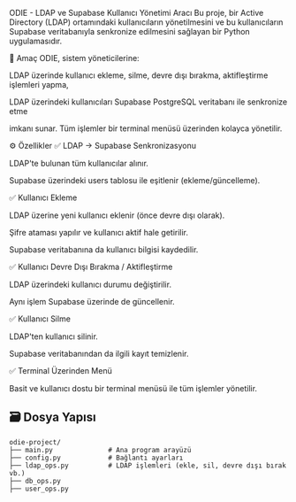 ODIE - LDAP ve Supabase Kullanıcı Yönetimi Aracı
Bu proje, bir Active Directory (LDAP) ortamındaki kullanıcıların yönetilmesini ve bu kullanıcıların Supabase veritabanıyla senkronize edilmesini sağlayan bir Python uygulamasıdır.

🎯 Amaç
ODIE, sistem yöneticilerine:

LDAP üzerinde kullanıcı ekleme, silme, devre dışı bırakma, aktifleştirme işlemleri yapma,

LDAP üzerindeki kullanıcıları Supabase PostgreSQL veritabanı ile senkronize etme

imkanı sunar. Tüm işlemler bir terminal menüsü üzerinden kolayca yönetilir.

⚙️ Özellikler
✅ LDAP → Supabase Senkronizasyonu

LDAP'te bulunan tüm kullanıcılar alınır.

Supabase üzerindeki users tablosu ile eşitlenir (ekleme/güncelleme).

✅ Kullanıcı Ekleme

LDAP üzerine yeni kullanıcı eklenir (önce devre dışı olarak).

Şifre ataması yapılır ve kullanıcı aktif hale getirilir.

Supabase veritabanına da kullanıcı bilgisi kaydedilir.

✅ Kullanıcı Devre Dışı Bırakma / Aktifleştirme

LDAP üzerindeki kullanıcı durumu değiştirilir.

Aynı işlem Supabase üzerinde de güncellenir.

✅ Kullanıcı Silme

LDAP'ten kullanıcı silinir.

Supabase veritabanından da ilgili kayıt temizlenir.

✅ Terminal Üzerinden Menü

Basit ve kullanıcı dostu bir terminal menüsü ile tüm işlemler yönetilir.

## 🗃️ Dosya Yapısı

```plaintext
odie-project/
├── main.py              # Ana program arayüzü
├── config.py            # Bağlantı ayarları
├── ldap_ops.py          # LDAP işlemleri (ekle, sil, devre dışı bırak vb.)
├── db_ops.py
├── user_ops.py
